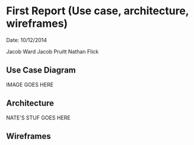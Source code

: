 First Report (Use case, architecture, wireframes)
=================================================

Date: 10/12/2014

Jacob Ward
Jacob Pruitt
Nathan Flick

Use Case Diagram
----------------

IMAGE GOES HERE

Architecture
------------

NATE'S STUF GOES HERE

Wireframes
----------
